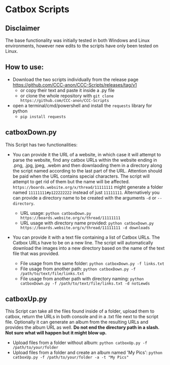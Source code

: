# Catbox Scripts

## Disclaimer
The base functionality was initially tested in both Windows and Linux environments, however new edits to the scripts have only been tested on Linux.

## How to use:
* Download the two scripts individually from the release page https://github.com/CCC-anon/CCC-Scripts/releases/tag/v1
  * or copy their text and paste it inside a .py file
  * or clone the whole repository with `git clone https://github.com/CCC-anon/CCC-Scripts`
* open a terminal/cmd/powershell and install the `requests` library for python
  * `pip install requests`
    
## catboxDown.py
This Script has two functionalities:
* You can provide it the URL of a website, in which case it will attempt to parse the website, find any catbox URLs within the website ending in .png, .jpg, jpeg, .webm and then downlaoding them in a directory along the script named according to the last part of the URL. Attention should be paid when the URL contains special characters. The script will attempt to get rid of them but the name will be affected. `https://boards.website.org/x/thread/11111111` might generate a folder named `11111111#p122222222` instead of just `11111111`. Alternatively you can provide a directory name to be created with the arguments `-d` or `--directory`.
  * URL usage: `python catboxDown.py https://boards.website.org/x/thread/11111111`
  * URL usage with directory name provided: `python catboxDown.py https://boards.website.org/x/thread/11111111 -d downloads`

* You can provide it with a text file containing a list of Catbox URLs. The Catbox URLs have to be on a new line. The script will automatically download the images into a new directory based on the name of the text file that was provided.
  * File usage from the same folder: `python catboxDown.py -f links.txt`
  * File usage from another path: `python catboxDown.py -f /path/to/text/file/links.txt`
  * File usage from another path with directory naming: `python catboxDown.py -f /path/to/text/file/links.txt -d notLewds`
 
## catboxUp.py
This Script can take all the files found inside of a folder, upload them to catbox, return the URLs in both console and in a .txt file next to the script file. Optionally it can generate an album from the resulting URLs and provides the album URL as well.
**Do not end the directory path in a slash. Not sure what will happen but it might blow up.**
* Upload files from a folder without album: `python catboxUp.py -f /path/to/your/folder` 
* Upload files from a folder and create an album named 'My Pics': `python catboxUp.py -f /path/to/your/folder -a -t "My Pics"`
